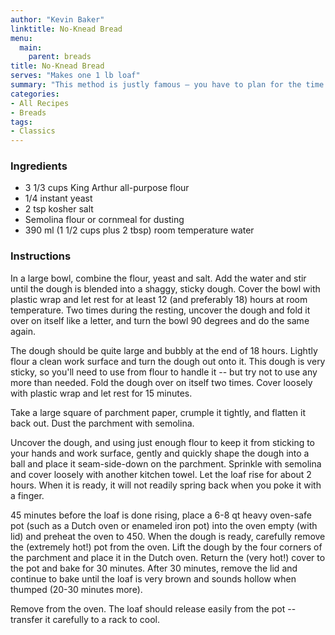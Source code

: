 ```yaml
---
author: "Kevin Baker"
linktitle: No-Knead Bread
menu:
  main:
    parent: breads
title: No-Knead Bread
serves: "Makes one 1 lb loaf"
summary: "This method is justly famous — you have to plan for the time required, but the actual work is extremely minimal and easy."
categories:
- All Recipes
- Breads
tags:
- Classics
---
```

### Ingredients

<div class="ingredient-list">

* 3 1/3 cups King Arthur all-purpose flour
* 1/4 instant yeast
* 2 tsp kosher salt
* Semolina flour or cornmeal for dusting
* 390 ml (1 1/2 cups plus 2 tbsp) room temperature water

</div>

### Instructions
In a large bowl, combine the flour, yeast and salt. Add the water and stir until the dough is blended into a shaggy, sticky dough. Cover the bowl with plastic wrap and let rest for at least 12 (and preferably 18) hours at room temperature.  Two times during the resting, uncover the dough and fold it over on itself like a letter, and turn the bowl 90 degrees and do the same again.

The dough should be quite large and bubbly at the end of 18 hours. Lightly flour a clean work surface and turn the dough out onto it. This dough is very sticky, so you'll need to use from flour to handle it -- but try not to use any more than needed.  Fold the dough over on itself two times. Cover loosely with plastic wrap and let rest for 15 minutes.

Take a large square of parchment paper, crumple it tightly, and flatten it back out. Dust the parchment with semolina.

Uncover the dough, and using just enough flour to keep it from sticking to your hands and work surface, gently and quickly shape the dough into a ball and place it seam-side-down on the parchment.  Sprinkle with semolina and cover loosely with another kitchen towel.  Let the loaf rise for about 2 hours. When it is ready, it will not readily spring back when you poke it with a finger.

45 minutes before the loaf is done rising, place a 6-8 qt heavy oven-safe pot (such as a Dutch oven or enameled iron pot) into the oven empty (with lid) and preheat the oven to 450.  When the dough is ready, carefully remove the (extremely hot!) pot from the oven.  Lift the dough by the four corners of the parchment and place it in the Dutch oven.  Return the (very hot!) cover to the pot and bake for 30 minutes.   After 30 minutes, remove the lid and continue to bake until the loaf is very brown and sounds hollow when thumped (20-30 minutes more).

Remove from the oven.  The loaf should release easily from the pot -- transfer it carefully to a rack to cool.
